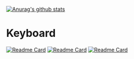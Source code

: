 [![Anurag's github stats](https://github-readme-stats.vercel.app/api?username=goropikari)](https://github.com/anuraghazra/github-readme-stats)

# Keyboard

[![Readme Card](https://github-readme-stats.vercel.app/api/pin/?username=goropikari&repo=miniEC&theme=algolia)](https://github.com/goropikari/miniEC)
[![Readme Card](https://github-readme-stats.vercel.app/api/pin/?username=goropikari&repo=CorneMiniEC&theme=great-gatsby)](https://github.com/goropikari/CorneMiniEC)
[![Readme Card](https://github-readme-stats.vercel.app/api/pin/?username=goropikari&repo=SimpleCorneMini&theme=great-gatsby)](https://github.com/goropikari/SimpleCorneMini)
